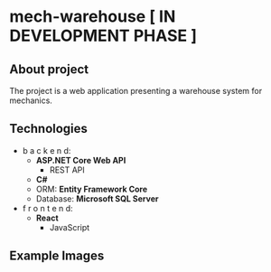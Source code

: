 # mech-warehouse [ IN DEVELOPMENT PHASE ]

## About project
The project is a web application presenting a warehouse system for mechanics.

## Technologies
- b a c k e n d:
  - **ASP.NET Core Web API**
    - REST API
  - **C#**
  - ORM: **Entity Framework Core**
  - Database: **Microsoft SQL Server**
- f r o n t e n d:
  - **React**
    - JavaScript

## Example Images


